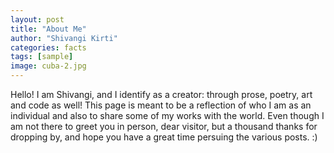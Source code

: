 ```yaml
---
layout: post
title: "About Me"
author: "Shivangi Kirti"
categories: facts
tags: [sample]
image: cuba-2.jpg
---
```

Hello! I am Shivangi, and I identify as a creator: through prose, poetry, art and code as well! This page is meant to be a reflection of who I am as an individual and also to share some of my works with the world. Even though I am not there to greet you in person, dear visitor, but a thousand thanks for dropping by, and hope you have a great time persuing the various posts. :)

